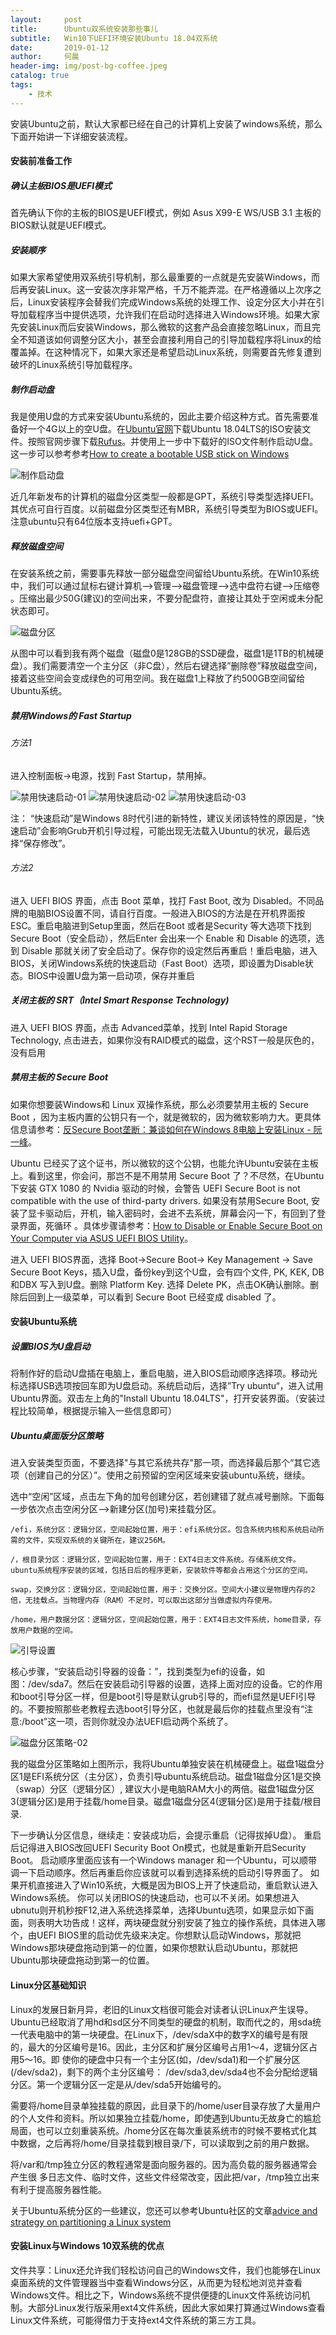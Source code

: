 ```yaml
---
layout:     post
title:      Ubuntu双系统安装那些事儿
subtitle:   Win10下UEFI环境安装Ubuntu 18.04双系统
date:       2019-01-12
author:     何晨
header-img: img/post-bg-coffee.jpeg
catalog: true
tags:
    - 技术
---
```


安装Ubuntu之前，默认大家都已经在自己的计算机上安装了windows系统，那么下面开始讲一下详细安装流程。

#### 安装前准备工作

##### 确认主板BIOS是UEFI模式 

首先确认下你的主板的BIOS是UEFI模式，例如 Asus X99-E WS/USB 3.1 主板的BIOS默认就是UEFI模式。

##### 安装顺序

如果大家希望使用双系统引导机制，那么最重要的一点就是先安装Windows，而后再安装Linux。这一安装次序非常严格，千万不能弄混。在严格遵循以上次序之后，Linux安装程序会替我们完成Windows系统的处理工作、设定分区大小并在引导加载程序当中提供选项，允许我们在启动时选择进入Windows环境。如果大家先安装Linux而后安装Windows，那么微软的这套产品会直接忽略Linux，而且完全不知道该如何调整分区大小，甚至会直接利用自己的引导加载程序将Linux的给覆盖掉。在这种情况下，如果大家还是希望启动Linux系统，则需要首先修复遭到破坏的Linux系统引导加载程序。

##### 制作启动盘

我是使用U盘的方式来安装Ubuntu系统的，因此主要介绍这种方式。首先需要准备好一个4G以上的空U盘。在[Ubuntu官网](https://www.ubuntu.com/download)下载Ubuntu 18.04LTS的ISO安装文件。按照官网步骤下载[Rufus](https://rufus.akeo.ie/)。并使用上一步中下载好的ISO文件制作启动U盘。这一步可以参考参考[How to create a bootable USB stick on Windows](https://www.ubuntu.com/download/desktop/create-a-usb-stick-on-windows)

![制作启动盘](https://github.com/he-chen-95/chen-image-host/raw/master/2019/rafus.jpg)

近几年新发布的计算机的磁盘分区类型一般都是GPT，系统引导类型选择UEFI。其优点可自行百度。以前磁盘分区类型还有MBR，系统引导类型为BIOS或UEFI。注意ubuntu只有64位版本支持uefi+GPT。

##### 释放磁盘空间

在安装系统之前，需要事先释放一部分磁盘空间留给Ubuntu系统。在Win10系统中，我们可以通过鼠标右键计算机—>管理—->磁盘管理—->选中盘符右键—->压缩卷 。压缩出最少50G(建议)的空间出来，不要分配盘符，直接让其处于空闲或未分配状态即可。

![磁盘分区](https://github.com/he-chen-95/chen-image-host/raw/master/2019/disk-patrition-1.JPG)

从图中可以看到我有两个磁盘（磁盘0是128GB的SSD硬盘，磁盘1是1TB的机械硬盘）。我们需要清空一个主分区（非C盘），然后右键选择”删除卷”释放磁盘空间，接着这些空间会变成绿色的可用空间。我在磁盘1上释放了约500GB空间留给Ubuntu系统。

##### 禁用Windows的 Fast Startup

###### 方法1

进入控制面板->电源，找到 Fast Startup，禁用掉。

![禁用快速启动-01](https://github.com/he-chen-95/chen-image-host/raw/master/2019/disable-fast-boot-01.jpg)
![禁用快速启动-02](https://github.com/he-chen-95/chen-image-host/raw/master/2019/disable-fast-boot-02.JPG)
![禁用快速启动-03](https://github.com/he-chen-95/chen-image-host/raw/master/2019/disable-fast-boot-03.JPG)

注： “快速启动”是Windows 8时代引进的新特性，建议关闭该特性的原因是，“快速启动”会影响Grub开机引导过程，可能出现无法载入Ubuntu的状况，最后选择“保存修改”。

###### 方法2

进入 UEFI BIOS 界面，点击 Boot 菜单，找打 Fast Boot, 改为 Disabled。不同品牌的电脑BIOS设置不同，请自行百度。一般进入BIOS的方法是在开机界面按ESC。重启电脑进到Setup里面，然后在Boot 或者是Security 等大选项下找到 Secure Boot（安全启动），然后Enter 会出来一个 Enable 和 Disable 的选项，选到 Disable 那就关闭了安全启动了。保存你的设定然后再重启！重启电脑，进入BIOS，关闭Windows系统的快速启动（Fast Boot）选项，即设置为Disable状态。BIOS中设置U盘为第一启动项，保存并重启

##### 关闭主板的 SRT（Intel Smart Response Technology)

进入 UEFI BIOS 界面，点击 Advanced菜单，找到 Intel Rapid Storage Technology, 点击进去，如果你没有RAID模式的磁盘，这个RST一般是灰色的，没有启用

##### 禁用主板的 Secure Boot

如果你想要装Windows和 Linux 双操作系统，那么必须要禁用主板的 Secure Boot ，因为主板内置的公钥只有一个，就是微软的，因为微软影响力大。更具体信息请参考：[反Secure Boot垄断：兼谈如何在Windows 8电脑上安装Linux - 阮一峰](http://link.zhihu.com/?target=http%3A//www.ruanyifeng.com/blog/2013/01/secure_boot.html)。

Ubuntu 已经买了这个证书，所以微软的这个公钥，也能允许Ubuntu安装在主板上。看到这里，你会问，那岂不是不用禁用 Secure Boot 了？不尽然，在Ubuntu 下安装 GTX 1080 的 Nvidia 驱动的时候，会警告 UEFI Secure Boot is not compatible with the use of third-party drivers. 如果没有禁用Secure Boot, 安装了显卡驱动后，开机，输入密码时，会进不去系统，屏幕会闪一下，有回到了登录界面，死循环 。具体步骤请参考：[How to Disable or Enable Secure Boot on Your Computer via ASUS UEFI BIOS Utility](http://link.zhihu.com/?target=http%3A//www.technorms.com/45538/disable-enable-secure-boot-asus-motherboard-uefi-bios-utility)。

进入 UEFI BIOS界面，选择 Boot->Secure Boot-> Key Management -> Save Secure Boot Keys，插入U盘，备份key到这个U盘，会有四个文件, PK, KEK, DB 和DBX 写入到U盘。删除 Platform Key. 选择 Delete PK，点击OK确认删除。删除后回到上一级菜单，可以看到 Secure Boot 已经变成 disabled 了。

#### 安装Ubuntu系统

##### 设置BIOS为U盘启动

将制作好的启动U盘插在电脑上，重启电脑，进入BIOS启动顺序选择项。移动光标选择USB选项按回车即为U盘启动。系统启动后，选择”Try ubuntu“，进入试用Ubuntu界面。双击左上角的"Install Ubuntu 18.04LTS"，打开安装界面。（安装过程比较简单，根据提示输入一些信息即可）

##### Ubuntu桌面版分区策略

进入安装类型页面，不要选择"与其它系统共存"那一项，而选择最后那个“其它选项（创建自己的分区）”。使用之前预留的空闲区域来安装ubuntu系统，继续。

选中“空闲”区域，点击左下角的加号创建分区，若创建错了就点减号删除。下面每一步依次点击空闲分区-->新建分区(加号)来挂载分区。

```分区策略
/efi，系统分区：逻辑分区，空间起始位置，用于：efi系统分区。包含系统内核和系统启动所需的文件，实现双系统的关键所在，建议256M。

/，根目录分区：逻辑分区，空间起始位置，用于：EXT4日志文件系统。存储系统文件。ubuntu系统程序安装的区域，包括日后的程序更新，安装软件等都会占用这个分区的空间。

swap，交换分区：逻辑分区，空间起始位置，用于：交换分区。空间大小建议是物理内存的2倍，无挂载点。当物理内存（RAM）不足时，可以取出这部分当做虚拟内存使用。

/home，用户数据分区：逻辑分区，空间起始位置，用于：EXT4日志文件系统，home目录，存放用户数据的空间。
```

![引导设置](https://github.com/he-chen-95/Chen-Image-Host/raw/master/2019/UEFI-patrition.png)

核心步骤，“安装启动引导器的设备：”，找到类型为efi的设备，如图：/dev/sda7。然后在安装启动引导器的设置，选择上面对应的设备。它的作用和boot引导分区一样，但是boot引导是默认grub引导的，而efi显然是UEFI引导的。不要按照那些老教程去选boot引导分区，也就是最后你的挂载点里没有“注意:/boot”这一项，否则你就没办法UEFI启动两个系统了。

![磁盘分区策略-02](https://github.com/he-chen-95/chen-image-host/raw/master/2019/disk-partition-2.JPG)

我的磁盘分区策略如上图所示，我将Ubuntu单独安装在机械硬盘上。磁盘1磁盘分区1是EFI系统分区（主分区），负责引导ubuntu系统启动。磁盘1磁盘分区1是交换（swap）分区（逻辑分区）, 建议大小是电脑RAM大小的两倍。磁盘1磁盘分区3(逻辑分区)是用于挂载/home目录。磁盘1磁盘分区4(逻辑分区)是用于挂载/根目录.

下一步确认分区信息，继续走：安装成功后，会提示重启（记得拔掉U盘）。 重启后记得进入BIOS改回UEFI Security Boot On模式，也就是重新开启Security Boot。 启动顺序里面应该有一个Windows manager 和一个Ubuntu，可以顺带调一下启动顺序。然后再重启你应该就可以看到选择系统的启动引导界面了。 如果开机直接进入了Win10系统，大概是因为BIOS上开了快速启动，重启默认进入Windows系统。 你可以关闭BIOS的快速启动，也可以不关闭。如果想进入ubnutu则开机秒按F12,进入系统选择菜单，选择Ubuntu选项，如果显示如下画面，则表明大功告成！这样，两块硬盘就分别安装了独立的操作系统，具体进入哪个，由UEFI BIOS里的启动优先级来决定。你想默认启动Windows，那就把Windows那块硬盘拖动到第一的位置，如果你想默认启动Ubuntu，那就把Ubuntu那块硬盘拖动到第一的位置。

#### Linux分区基础知识

Linux的发展日新月异，老旧的Linux文档很可能会对读者认识Linux产生误导。Ubuntu已经取消了用hd和sd区分不同类型的硬盘的机制，取而代之的，用sda统一代表电脑中的第一块硬盘。在Linux下，/dev/sdaX中的数字X的编号是有限的，最大的分区编号是16。因此，主分区和扩展分区编号占用1～4，逻辑分区占用5～16。即 使你的硬盘中只有一个主分区(如，/dev/sda1)和一个扩展分区(/dev/sda2)，剩下的两个主分区编号： /dev/sda3,dev/sda4也不会分配给逻辑分区。第一个逻辑分区一定是从/dev/sda5开始编号的。

需要将/home目录单独挂载的原因，此目录下的/home/user目录存放了大量用户的个人文件和资料。所以如果独立挂载/home，即使遇到Ubuntu无故身亡的尴尬局面，也可以立刻重装系统。/home分区在每次重装系统市的时候不要格式化其中数据，之后再将/home/目录挂载到根目录/下，可以读取到之前的用户数据。

将/var和/tmp独立分区的教程通常是面向服务器的。因为高负载的服务器通常会产生很 多日志文件、临时文件，这些文件经常改变，因此把/var，/tmp独立出来有利于提高服务器性能。

关于Ubuntu系统分区的一些建议，您还可以参考Ubuntu社区的文章[advice and strategy on partitioning a Linux system](https://help.ubuntu.com/community/DiskSpace)

#### 安装Linux与Windows 10双系统的优点

文件共享：Linux还允许我们轻松访问自己的Windows文件，我们也能够在Linux桌面系统的文件管理器当中查看Windows分区，从而更为轻松地浏览并查看Windows文件。相比之下，Windows系统不提供便捷的Linux文件系统访问机制。大部分Linux发行版采用ext4文件系统，因此大家如果打算通过Windows查看Linux文件系统，可能得借力于支持ext4文件系统的第三方工具。
